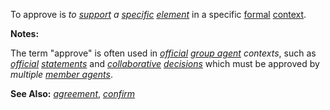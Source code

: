 To approve is *to [support](https://github.com/gcassel/Modular-Organization-Terminology/blob/master/terms/support.md) a [specific](https://github.com/gcassel/Modular-Organization-Terminology/blob/master/terms/specific.md) [element](https://github.com/gcassel/Modular-Organization-Terminology/blob/master/terms/element.md)* in a specific [formal](https://github.com/gcassel/Modular-Organization-Terminology/blob/master/terms/form.md) [context](https://github.com/gcassel/Modular-Organization-Terminology/blob/master/terms/context.md).

**Notes:**  

The term "approve" is often used in *[official](https://github.com/gcassel/Modular-Organization-Terminology/blob/master/terms/official.md) [group agent](https://github.com/gcassel/Modular-Organization-Terminology/blob/master/compound-terms/group-agent.md) contexts*, such as *[official](https://github.com/gcassel/Modular-Organization-Terminology/blob/master/terms/official.md) [statements](https://github.com/gcassel/Modular-Organization-Terminology/blob/master/terms/state.md)* and *[collaborative](https://github.com/gcassel/Modular-Organization-Terminology/blob/master/terms/collaborative.md) [decisions](https://github.com/gcassel/Modular-Organization-Terminology/blob/master/terms/decision.md)* which must be approved by *multiple [member agents](https://github.com/gcassel/Modular-Organization-Terminology/blob/master/compound-terms/member-agent.md)*.

**See Also:** *[agreement](https://github.com/gcassel/Modular-Organization-Terminology/blob/master/terms/agreement.md)*, *[confirm](https://github.com/gcassel/Modular-Organization-Terminology/blob/master/terms/confirm.md)*
